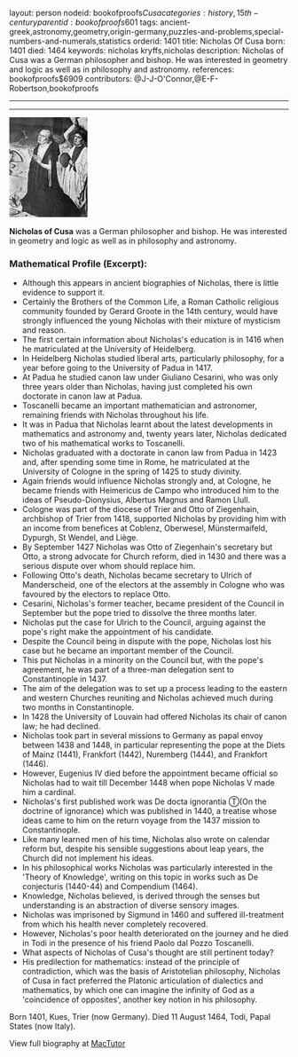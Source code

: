 layout: person
nodeid: bookofproofs$Cusa
categories: history,15th-century
parentid: bookofproofs$601
tags: ancient-greek,astronomy,geometry,origin-germany,puzzles-and-problems,special-numbers-and-numerals,statistics
orderid: 1401
title: Nicholas Of Cusa
born: 1401
died: 1464
keywords: nicholas kryffs,nicholas
description: Nicholas of Cusa was a German philosopher and bishop. He was interested in geometry and logic as well as in philosophy and astronomy.
references: bookofproofs$6909
contributors: @J-J-O'Connor,@E-F-Robertson,bookofproofs

---



---

![Cusa.jpg](https://github.com/bookofproofs/bookofproofs.github.io/blob/main/_sources/_assets/images/portraits/Cusa.jpg?raw=true)

**Nicholas of Cusa** was a German philosopher and bishop. He was interested in geometry and logic as well as in philosophy and astronomy.

### Mathematical Profile (Excerpt):
* Although this appears in ancient biographies of Nicholas, there is little evidence to support it.
* Certainly the Brothers of the Common Life, a Roman Catholic religious community founded by Gerard Groote in the 14th  century, would have strongly influenced the young Nicholas with their mixture of mysticism and reason.
* The first certain information about Nicholas's education is in 1416 when he matriculated at the University of Heidelberg.
* In Heidelberg Nicholas studied liberal arts, particularly philosophy, for a year before going to the University of Padua in 1417.
* At Padua he studied canon law under Giuliano Cesarini, who was only three years older than Nicholas, having just completed his own doctorate in canon law at Padua.
* Toscanelli became an important mathematician and astronomer, remaining friends with Nicholas throughout his life.
* It was in Padua that Nicholas learnt about the latest developments in mathematics and astronomy and, twenty years later, Nicholas dedicated two of his mathematical works to Toscanelli.
* Nicholas graduated with a doctorate in canon law from Padua in 1423 and, after spending some time in Rome, he matriculated at the University of Cologne in the spring of 1425 to study divinity.
* Again friends would influence Nicholas strongly and, at Cologne, he became friends with Heimericus de Campo who introduced him to the ideas of Pseudo-Dionysius, Albertus Magnus and Ramon Llull.
* Cologne was part of the diocese of Trier and Otto of Ziegenhain, archbishop of Trier from 1418, supported Nicholas by providing him with an income from benefices at Coblenz, Oberwesel, Münstermaifeld, Dypurgh, St Wendel, and Liège.
* By September 1427 Nicholas was Otto of Ziegenhain's secretary but Otto, a strong advocate for Church reform, died in 1430 and there was a serious dispute over whom should replace him.
* Following Otto's death, Nicholas became secretary to Ulrich of Manderscheid, one of the electors at the assembly in Cologne who was favoured by the electors to replace Otto.
* Cesarini, Nicholas's former teacher, became president of the Council in September but the pope tried to dissolve the three months later.
* Nicholas put the case for Ulrich to the Council, arguing against the pope's right make the appointment of his candidate.
* Despite the Council being in dispute with the pope, Nicholas lost his case but he became an important member of the Council.
* This put Nicholas in a minority on the Council but, with the pope's agreement, he was part of a three-man delegation sent to Constantinople in 1437.
* The aim of the delegation was to set up a process leading to the eastern and western Churches reuniting and Nicholas achieved much during two months in Constantinople.
* In 1428 the University of Louvain had offered Nicholas its chair of canon law; he had declined.
* Nicholas took part in several missions to Germany as papal envoy between 1438 and 1448, in particular representing the pope at the Diets of Mainz (1441), Frankfort (1442), Nuremberg (1444), and Frankfort (1446).
* However, Eugenius IV died before the appointment became official so Nicholas had to wait till December 1448 when pope Nicholas V made him a cardinal.
* Nicholas's first published work was De docta ignorantia Ⓣ(On the doctrine of ignorance) which was published in 1440, a treatise whose ideas came to him on the return voyage from the 1437 mission to Constantinople.
* Like many learned men of his time, Nicholas also wrote on calendar reform but, despite his sensible suggestions about leap years, the Church did not implement his ideas.
* In his philosophical works Nicholas was particularly interested in the 'Theory of Knowledge', writing on this topic in works such as De conjecturis (1440-44) and Compendium (1464).
* Knowledge, Nicholas believed, is derived through the senses but understanding is an abstraction of diverse sensory images.
* Nicholas was imprisoned by Sigmund in 1460 and suffered ill-treatment from which his health never completely recovered.
* However, Nicholas's poor health deteriorated on the journey and he died in Todi in the presence of his friend Paolo dal Pozzo Toscanelli.
* What aspects of Nicholas of Cusa's thought are still pertinent today?
* His predilection for mathematics: instead of the principle of contradiction, which was the basis of Aristotelian philosophy, Nicholas of Cusa in fact preferred the Platonic articulation of dialectics and mathematics, by which one can imagine the infinity of God as a 'coincidence of opposites', another key notion in his philosophy.

Born 1401, Kues, Trier (now Germany). Died 11 August 1464, Todi, Papal States (now Italy).

View full biography at [MacTutor](https://mathshistory.st-andrews.ac.uk/Biographies/Cusa/)
